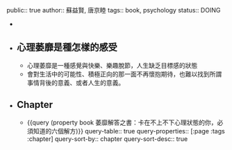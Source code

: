public:: true
author:: 蘇益賢, 唐京睦
tags::  book, psychology
status:: DOING

-
- ## 心理萎靡是種怎樣的感受
	- 心理萎靡是一種感覺與快樂、樂趣脫節，人生缺乏目標感的狀態
	- 會對生活中的可能性、積極正向的那一面不再懷抱期待，也難以找到所謂事情背後的意義、或者人生的意義。
- ## Chapter
	- {{query (property book 萎靡解答之書：卡在不上不下心理狀態的你，必須知道的六個解方)}}
	  query-table:: true
	  query-properties:: [:page :tags :chapter]
	  query-sort-by:: chapter
	  query-sort-desc:: true